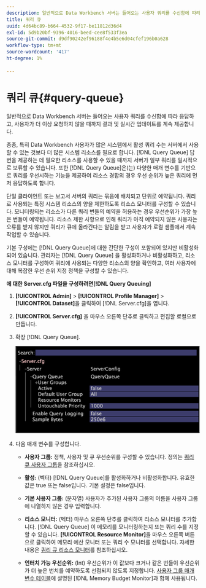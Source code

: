 ```yaml
---
description: 일반적으로 Data Workbench 서버는 들어오는 사용자 쿼리를 수신함에 따라 응답하고, 사용자가 더 이상 요청하지 않을 때까지 결과 및 실시간 업데이트를 계속 제공합니다.
title: 쿼리 큐
uuid: 4d64bc89-b664-4532-9f17-be11812d36d4
exl-id: 5d9b20bf-9396-4016-beed-cee8f533f3ea
source-git-commit: d9df90242ef96188f4e4b5e6d04cfef196b0a628
workflow-type: tm+mt
source-wordcount: '417'
ht-degree: 1%

---
```


# 쿼리 큐{#query-queue}

일반적으로 Data Workbench 서버는 들어오는 사용자 쿼리를 수신함에 따라 응답하고, 사용자가 더 이상 요청하지 않을 때까지 결과 및 실시간 업데이트를 계속 제공합니다.

종종, 특히 Data Workbench 사용자가 많은 시스템에서 활성 쿼리 수는 서버에서 사용할 수 있는 것보다 더 많은 시스템 리소스를 필요로 합니다. [!DNL Query Queue] 답변을 제공하는 데 필요한 리소스를 사용할 수 있을 때까지 서버가 일부 쿼리를 일시적으로 보류할 수 있습니다. 또한 [!DNL Query Queue]은(는) 다양한 매개 변수를 기반으로 쿼리를 우선시하는 기능을 제공하여 리소스 경합의 경우 우선 순위가 높은 쿼리에 먼저 응답하도록 합니다.

단일 클라이언트 또는 보고서 서버의 쿼리는 묶음에 배치되고 단위로 예약됩니다. 쿼리로 사용되는 특정 시스템 리소스의 양을 제한하도록 리소스 모니터를 구성할 수 있습니다. 모니터링되는 리소스가 다른 쿼리 번들의 예약을 허용하는 경우 우선순위가 가장 높은 번들이 예약됩니다. 리소스 제한 사항으로 인해 쿼리가 아직 예약되지 않은 사용자는 오류를 받지 않지만 쿼리가 큐에 올라간다는 알림을 받고 사용자가 로컬 샘플에서 계속 작업할 수 있습니다.

기본 구성에는 [!DNL Query Queue]에 대한 간단한 구성이 포함되어 있지만 비활성화되어 있습니다. 관리자는 [!DNL Query Queue] 을 활성화하거나 비활성화하고, 리소스 모니터를 구성하여 쿼리에 사용되는 다양한 리소스의 양을 확인하고, 여러 사용자에 대해 복잡한 우선 순위 지정 정책을 구성할 수 있습니다.

**에 대한 Server.cfg 파일을 구성하려면[!DNL Query Queuing]**

1. **[!UICONTROL Admin]** > **[!UICONTROL Profile Manager]** > **[!UICONTROL Dataset]**&#x200B;을 클릭하여 [!DNL Server.cfg]을 엽니다.
1. **[!UICONTROL Server.cfg]** 을 마우스 오른쪽 단추로 클릭하고 편집할 로컬으로 만듭니다.
1. 확장 [!DNL Query Queue].

   ![](assets/queryqueue1.png)

1. 다음 매개 변수를 구성합니다.

   * **사용자 그룹:** 정책, 사용자 및 큐 우선순위를 구성할 수 있습니다. 정의는 [쿼리 큐 사용자 그룹](../../../../home/c-get-started/c-admin-intrf/c-query-que/c-query-que-user-grps.md#concept-5555f51402ed49419c067d61738474c1)을 참조하십시오.

   * **활성:** (벡터)  [!DNL Query Queue]를 활성화하거나 비활성화합니다. 유효한 값은 true 또는 false입니다. 기본 설정은 false입니다.

   * **기본 사용자 그룹:**  (문자열) 사용자가 추가된 사용자 그룹의 이름을 사용자 그룹에 나열하지 않은 경우 입력합니다.
   * **리소스 모니터:**  (벡터) 마우스 오른쪽 단추를 클릭하여 리소스 모니터를 추가합니다. [!DNL Query Queue] 이 메모리를 모니터링하는지 또는 쿼리 수를 지정할 수 있습니다. **[!UICONTROL Resource Monitor]**&#x200B;을 마우스 오른쪽 버튼으로 클릭하여 메모리 예산 모니터 또는 쿼리 수 모니터를 선택합니다. 자세한 내용은 [쿼리 큐 리소스 모니터](../../../../home/c-get-started/c-admin-intrf/c-query-que/c-query-que-res-mon.md#concept-0840967b228c4d5ba3b59b4b2759f325)를 참조하십시오.

   * **언터치 가능 우선순위:**  (Int) 우선순위가 이 값보다 크거나 같은 번들이 우선순위가 더 높은 번치를 예약하도록 선점되지 않도록 지정합니다. [사용자 그룹 매개 변수 테이블](../../../../home/c-get-started/c-admin-intrf/c-query-que/c-query-que-user-grps.md#concept-5555f51402ed49419c067d61738474c1)에 설명된 [!DNL Memory Budget Monitor]과 함께 사용됩니다.
